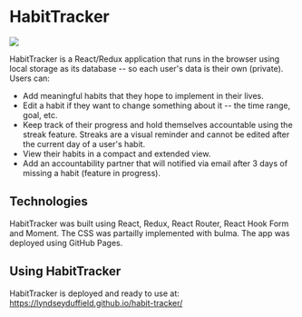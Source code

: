 # HabitTracker

![](https://github.com/lyndseyduffield/habit-tracker/workflows/Habit%20Tracker%20CI/badge.svg)

HabitTracker is a React/Redux application that runs in the browser using local storage as its database -- so each user's data is their own (private). Users can:  

* Add meaningful habits that they hope to implement in their lives.
* Edit a habit if they want to change something about it -- the time range, goal, etc.
* Keep track of their progress and hold themselves accountable using the streak feature. Streaks are a visual reminder and cannot be edited after the current day of a user's habit. 
* View their habits in a compact and extended view. 
* Add an accountability partner that will notified via email after 3 days of missing a habit (feature in progress).


## Technologies 

HabitTracker was built using React, Redux, React Router, React Hook Form and Moment. The CSS was partailly implemented with bulma. The app was deployed using GitHub Pages.


## Using HabitTracker 

HabitTracker is deployed and ready to use at: https://lyndseyduffield.github.io/habit-tracker/
